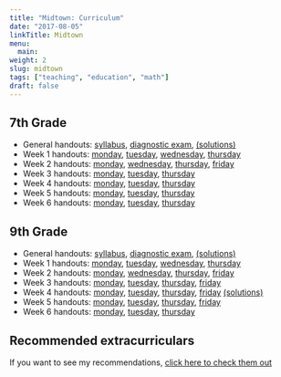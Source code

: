 ```yaml
---
title: "Midtown: Curriculum"
date: "2017-08-05"
linkTitle: Midtown
menu:
  main:
weight: 2
slug: midtown
tags: ["teaching", "education", "math"]
draft: false
---
```


## 7th Grade

* General handouts:
    [syllabus](7th/syllabus.pdf),
    [diagnostic exam](7th/diagnostic_exam.pdf),
    [(solutions)](7th/diagnostic_exam_solutions.pdf)
* Week 1 handouts:
    [monday](7th/session_1.1.pdf),
    [tuesday](7th/session_1.2.pdf),
    [wednesday](7th/session_1.3.pdf),
    [thursday](7th/session_1.4.pdf)
* Week 2 handouts:
    [monday](7th/session_2.1.pdf),
    [wednesday](7th/session_2.2.pdf),
    [thursday](7th/session_2.3.pdf),
    [friday](7th/session_2.4.pdf)
* Week 3 handouts:
    [monday](7th/session_3.1.pdf),
    [tuesday](7th/session_3.2.pdf),
    [thursday](7th/session_3.3.pdf)
* Week 4 handouts:
    [monday](7th/session_4.1.pdf),
    [tuesday](7th/session_4.2.pdf),
    [thursday](7th/session_4.3.pdf)
* Week 5 handouts:
    [monday](7th/session_5.1.pdf),
    [tuesday](7th/session_5.2.pdf),
    [thursday](7th/session_5.3.pdf)
* Week 6 handouts:
    [monday](7th/session_6.1.pdf),
    [tuesday](7th/session_6.2.pdf),
    [thursday](7th/session_6.3.pdf)

## 9th Grade

* General handouts:
    [syllabus](9th/syllabus.pdf),
    [diagnostic exam](9th/diagnostic_exam.pdf),
    [(solutions)](9th/diagnostic_exam_solutions.pdf)
* Week 1 handouts:
    [monday](9th/session_1.1.pdf),
    [tuesday](9th/session_1.2.pdf),
    [wednesday](9th/session_1.3.pdf),
    [thursday](9th/session_1.4.pdf)
* Week 2 handouts:
    [monday](9th/session_2.1.pdf),
    [wednesday](9th/session_2.2.pdf),
    [thursday](9th/session_2.3.pdf),
    [friday](9th/session_2.4.pdf)
* Week 3 handouts:
    [monday](9th/session_3.1.pdf),
    [tuesday](9th/session_3.2.pdf),
    [thursday](9th/session_3.3.pdf),
    [friday](9th/session_3.4.pdf)
* Week 4 handouts:
    [monday](9th/session_4.1.pdf),
    [tuesday](9th/session_4.2.pdf),
    [thursday](9th/session_4.3.pdf),
    [friday](9th/session_4.4.pdf)
    [(solutions)](9th/session_4.4_solutions.pdf)
* Week 5 handouts:
    [monday](9th/session_5.1.pdf),
    [tuesday](9th/session_5.2.pdf),
    [thursday](9th/session_5.3.pdf),
    [friday](9th/session_5.4.pdf)
* Week 6 handouts:
    [monday](9th/session_6.1.pdf),
    [tuesday](9th/session_6.2.pdf),
    [thursday](9th/session_6.3.pdf)

## Recommended extracurriculars

If you want to see my recommendations, [click here to check them out](/blog/recommended-extracurriculars)